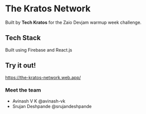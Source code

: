 # The Kratos Network
Built by **Tech Kratos** for the Zaio Devjam warmup week challenge.

## Tech Stack
Built using Firebase and React.js

## Try it out!
https://the-kratos-network.web.app/

### Meet the team
- Avinash V K @avinash-vk
- Srujan Deshpande @srujandeshpande
